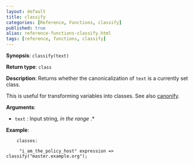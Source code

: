 ```yaml
---
layout: default
title: classify
categories: [Reference, Functions, classify]
published: true
alias: reference-functions-classify.html
tags: [reference, functions, classify]
---
```


**Synopsis**: `classify(text)`

**Return type**: `class`

**Description**: Returns whether the canonicalization of `text` is a currently 
set class.

This is useful for transforming variables into classes. See also 
[canonify](reference-functions-canonify.html).

**Arguments**:

* `text` : Input string, *in the range* .\*

**Example**:  

```cf3
    classes:

     "i_am_the_policy_host" expression => classify("master.example.org");
```


